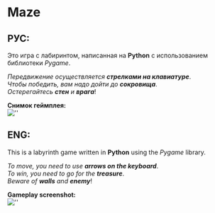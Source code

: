 # Maze
## РУС:
Это игра с лабиринтом, написанная на **Python** с использованием библиотеки _Pygame_.<br>

_Передвижение осуществляется **стрелками на клавиатуре**_.<br>
_Чтобы победить, вам надо дойти до **сокровища**_.<br>
_Остерегайтесь **стен** и **врага**_!<br>

**Снимок геймплея:**<br>
![''](https://i.ibb.co/gzDN3Jf/8f73d8ab-0d66-4e1c-84c1-70a8f1bb5e3d.jpg)
## ENG:
This is a labyrinth game written in **Python** using the _Pygame_ library.<br>

_To move, you need to use **arrows on the keyboard**_.<br>
_To win, you need to go for the **treasure**_.<br>
_Beware of **walls** and **enemy**_!<br>

**Gameplay screenshot:**<br>
![''](https://i.ibb.co/gzDN3Jf/8f73d8ab-0d66-4e1c-84c1-70a8f1bb5e3d.jpg)
